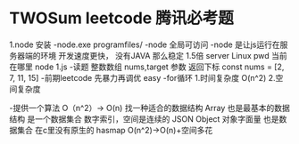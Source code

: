 # TWOSum leetcode 腾讯必考题
1.node 安装
    -node.exe programfiles/
    -node 全局可访问
-node 是让js运行在服务器端的环境
    开发速度更快， 没有JAVA 那么稳定 1.5倍
    server Linux pwd 当前在哪里
    node 1.js
-读题
    整数数组 nums,target 参数
    返回下标
    const nums = [2, 7, 11, 15]
-前期leetcode 先暴力再调优 easy
-for循环
1.时间复杂度
    O(n^2)
2.空间复杂度

-提供一个算法
    O（n^2）-> O(n)
    找一种适合的数据结构
    Array  也是最基本的数据结构 是一个数据集合 数字索引，空间是连续的
    JSON Object 对象字面量 也是数据集合 在c里没有原生的 hasmap
    O(n^2)->O(n)+空间多花


